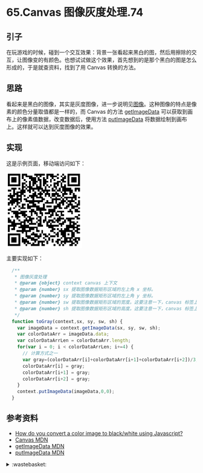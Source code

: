 # 65.Canvas 图像灰度处理.74
## <a name="start"></a> 引子
在玩游戏的时候，碰到一个交互效果：背景一张看起来黑白的图，然后用擦除的交互，让图像变的有颜色。也想试试做这个效果，首先想到的是那个黑白的图是怎么形成的，于是就查资料，找到了用 Canvas 转换的方法。

## 思路
看起来是黑白的图像，其实是灰度图像，进一步说明见[图像][url-segment-73]。这种图像的特点是像素的颜色分量取值都是一样的，而 Canvas 的方法 [getImageData][url-mdn-getImageData] 可以获取到画布上的像素值数据，改变数据后，使用方法 [putImageData][url-mdn-putImageData] 将数据绘制到画布上。这样就可以达到灰度图像的效果。

## 实现
这是示例页面，移动端访问如下：

![65-gray][url-local-gray]

主要实现如下：
```js
  /**
   * 图像灰度处理
   * @param {object} context canvas 上下文
   * @param {number} sx 提取图像数据矩形区域的左上角 x 坐标。
   * @param {number} sy 提取图像数据矩形区域的左上角 y 坐标。
   * @param {number} sw 提取图像数据矩形区域的宽度。这要注意一下，canvas 标签上 width 属性值，不是渲染后实际宽度值，否则在高清手机屏幕下且做了高清处理，只能获取到部分图像宽度。
   * @param {number} sh 提取图像数据矩形区域的高度。这要注意一下，canvas 标签上 height 属性值，不是渲染后实际高度值，否则在高清手机屏幕下且做了高清处理，只能获取到部分图像高度。
   */
  function toGray(context,sx, sy, sw, sh) {
    var imageData = context.getImageData(sx, sy, sw, sh);
    var colorDataArr = imageData.data;
    var colorDataArrLen = colorDataArr.length;
    for(var i = 0; i < colorDataArrLen; i+=4) {
      // 计算方式之一
      var gray=(colorDataArr[i]+colorDataArr[i+1]+colorDataArr[i+2])/3;
      colorDataArr[i] = gray;
      colorDataArr[i+1] = gray;
      colorDataArr[i+2] = gray;
    }
    context.putImageData(imageData,0,0);
  }
```

## <a name="reference"></a> 参考资料
- [How do you convert a color image to black/white using Javascript?][url-stackoverflow-1]
- [Canvas MDN][url-mdn-canvas]
- [getImageData MDN][url-mdn-getImageData]
- [putImageData MDN][url-mdn-putImageData]



[url-base]:https://xxholic.github.io/segment

[url-stackoverflow-1]:https://stackoverflow.com/questions/562135/how-do-you-convert-a-color-image-to-black-white-using-javascript
[url-mdn-canvas]:https://developer.mozilla.org/zh-CN/docs/Web/API/Canvas_API
[url-mdn-getImageData]:https://developer.mozilla.org/en-US/docs/Web/API/CanvasRenderingContext2D/getImageData
[url-mdn-putImageData]:https://developer.mozilla.org/en-US/docs/Web/API/CanvasRenderingContext2D/putImageData

[url-segment-73]:https://github.com/XXHolic/segment/issues/73


[url-local-gray]:../images/65/qr-gray.png


<details>
<summary>:wastebasket:</summary>


最近看了一部作品[《我失去了身体》][url-movie]，整体的气氛有些压抑，但还是蛮好看的。从现实和超现实不同的线讲述故事，两者在似乎即将要交融的那一刻，最终还是提醒我们要面对现实。

![65-poster][url-local-poster]

</details>

[url-movie]:https://movie.douban.com/subject/33415943/
[url-local-poster]:../images/65/poster.png
